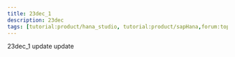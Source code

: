 ```yaml
---
title: 23dec_1
description: 23dec
tags: [tutorial:product/hana_studio, tutorial:product/sapHana,forum:topic/answered]
---
```


23dec_1
update
update
